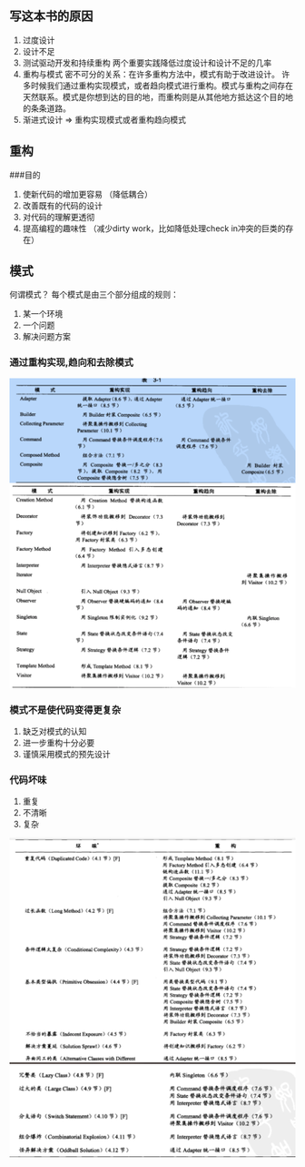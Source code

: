 ## 写这本书的原因
1. 过度设计
2. 设计不足
3. 测试驱动开发和持续重构 两个重要实践降低过度设计和设计不足的几率
4. 重构与模式 密不可分的关系：在许多重构方法中，模式有助于改进设计。 许多时候我们通过重构实现模式，或者趋向模式进行重构。模式与重构之间存在天然联系。模式是你想到达的目的地，而重构则是从其他地方抵达这个目的地的条条道路。 
5. 渐进式设计 => 重构实现模式或者重构趋向模式


## 重构
###目的
1. 使新代码的增加更容易 （降低耦合）
2. 改善既有的代码的设计 
3. 对代码的理解更透彻 
4. 提高编程的趣味性 （减少dirty work，比如降低处理check in冲突的巨类的存在）

## 模式
何谓模式？
每个模式是由三个部分组成的规则：
1. 某一个环境
2. 一个问题
3. 解决问题方案

### 通过重构实现,趋向和去除模式
![](./模式与重构1.png)
![](./模式与重构2.png)
### 模式不是使代码变得更复杂
1. 缺乏对模式的认知
2. 进一步重构十分必要
3. 谨慎采用模式的预先设计

### 代码坏味
1. 重复
2. 不清晰
3. 复杂

![](./代码异味1.png)
![](./代码异味2.png)

